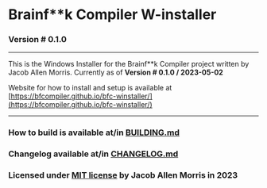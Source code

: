 ﻿# Brainf\*\*k Compiler W-installer
### Version # 0.1.0

---

This is the Windows Installer for the Brainf\*\*k Compiler project written by Jacob Allen Morris.
Currently as of **Version # 0.1.0 / 2023-05-02**

Website for how to install and setup is available at [https://bfcompiler.github.io/bfc-winstaller/](https://bfcompiler.github.io/bfc-winstaller/)

---

### How to build is available at/in [BUILDING.md](internals/BUILDING)

### Changelog available at/in [CHANGELOG.md](internals/CHANGELOG)
### Licensed under [MIT license](internals/LICENSE) by Jacob Allen Morris in 2023